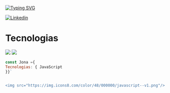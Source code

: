 [![Typing SVG](https://readme-typing-svg.herokuapp.com?color=%2336BCF7&lines=Bienvenidos+a+mi+Github)](https://git.io/typing-svg)

[![Linkedin](https://img.shields.io/badge/jonathan-ruizz-blue?style=flat&logo=Linkedin&logoColor=white)](https://www.linkedin.com/in/jonathan-ruizz/)

<h1>Tecnologias</h1>
<img src=https://img.shields.io/badge/JavaScript-F7DF1E?style=for-the-badge&logo=javascript&logoColor=black />
<img src=https://img.shields.io/badge/Node.js-43853D?style=for-the-badge&logo=node.js&logoColor=white />

```js
const Jona ={
Tecnologias: { JavaScript
}}`


<img src="https://img.icons8.com/color/48/000000/javascript--v1.png"/>
